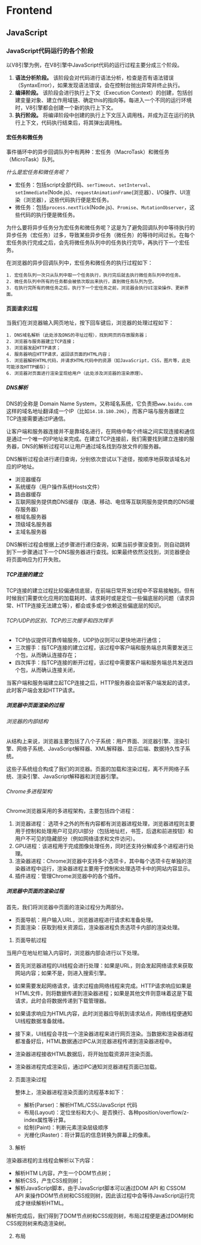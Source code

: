 # Frontend

## JavaScript

### JavaScript代码运行的各个阶段

以V8引擎为例，在V8引擎中JavaScript代码的运行过程主要分成三个阶段。

1. **语法分析阶段。** 该阶段会对代码进行语法分析，检查是否有语法错误（SyntaxError），如果发现语法错误，会在控制台抛出异常并终止执行。
2. **编译阶段。** 该阶段会进行执行上下文（Execution Context）的创建，包括创建变量对象、建立作用域链、确定this的指向等。每进入一个不同的运行环境时，V8引擎都会创建一个新的执行上下文。
3. **执行阶段。**  将编译阶段中创建的执行上下文压入调用栈，并成为正在运行的执行上下文，代码执行结束后，将其弹出调用栈。

#### 宏任务和微任务

事件循环中的异步回调队列中有两种：宏任务（MacroTask）和微任务（MicroTask）队列。

*什么是宏任务和微任务呢？*

- 宏任务：包括script全部代码、`serTimeout`、`setInterval`、`setImmediate`(Node.js)、`requestAnimationFrame`(浏览器）、I/O操作、UI渲染（浏览器），这些代码执行便是宏任务。
- 微任务：包括`process.nextTick`(Node.js)、`Promise`、`MutationObserver`，这些代码的执行便是微任务。

为什么要将异步任务分为宏任务和微任务呢？这是为了避免回调队列中等待执行的异步任务（宏任务）过多，导致某些异步任务（微任务）的等待时间过长。在每个宏任务执行完成之后，会先将微任务队列中的任务执行完毕，再执行下一个宏任务。

在浏览器的异步回调队列中，宏任务和微任务的执行过程如下：

 	1. 宏任务队列一次只从队列中取一个任务执行，执行完后就去执行微任务队列中的任务。
 	2. 微任务队列中所有的任务都会被依次取出来执行，直到微任务队列为空。
 	3. 在执行完所有的微任务之后，执行下一个宏任务之前，浏览器会执行UI渲染操作、更新界面。

#### 页面请求过程

当我们在浏览器输入网页地址，按下回车键后，浏览器的处理过程如下：

	1. DNS域名解析（此处涉及DNS的寻址过程），找到网页的存放服务器；
	2. 浏览器与服务器建立TCP连接；
	3. 浏览器发起HTTP请求；
	4. 服务器响应HTTP请求，返回该页面的HTML内容；
	5. 浏览器解析HTML代码，并请求HTML代码中的资源（如JavaScript，CSS，图片等，此处可能涉及HTTP缓存）；
	6. 浏览器对页面进行渲染呈现给用户（此处涉及浏览器的渲染原理）。

##### DNS解析

DNS的全称是 Domain Name System，又称域名系统，它负责把`www.baidu.com`这样的域名地址翻译成一个IP（比如`14.18.180.206`），而客户端与服务器建立TCP连接需要通过IP通信。

让客户端和服务器连接并不是靠域名进行，在网络中每个终端之间实现连接和通信是通过一个唯一的IP地址来完成。在建立TCP连接前，我们需要找到建立连接的服务器，DNS的解析过程可以让用户通过域名找到存放文件的服务器。

DNS解析过程会进行递归查询，分别依次尝试以下途径，按顺序地获取该域名对应的IP地址。

- 浏览器缓存
- 系统缓存（用户操作系统Hosts文件）
- 路由器缓存
- 互联网服务提供商DNS缓存（联通、移动、电信等互联网服务提供商的DNS缓存服务器）
- 根域名服务器
- 顶级域名服务器
- 主域名服务器

DNS解析过程会根据上述步骤进行递归查询，如果当前步骤没查到，则自动跳转到下一步骤通过下一个DNS服务器进行查找。如果最终依然没找到，浏览器便会将页面响应为打开失败。



##### TCP连接的建立

TCP连接的建立过程比较偏通信底层，在前端日常开发过程中不容易接触到。但有时候我们需要优化应用的加载耗时、请求耗时或是定位一些偏底层的问题（请求异常、HTTP连接无法建立等），都会或多或少依赖这些偏底层的知识。

###### TCP/UDP的区别、TCP的三次握手和四次挥手

- TCP协议提供可靠传输服务，UDP协议则可以更快地进行通信；
- 三次握手：指TCP连接的建立过程，该过程中客户端和服务端总共需要发送三个包，从而确认连接存在；
- 四次挥手：指TCP连接的断开过程，该过程中需要客户端和服务端总共发送四个包，从而确认连接关闭，

当客户端和服务端建立起TCP连接之后，HTTP服务器会监听客户端发起的请求，此时客户端会发起HTTP请求。



##### 浏览器中页面渲染的过程

###### 浏览器的内部结构

从结构上来说，浏览器主要包括了八个子系统：用户界面、浏览器引擎、渲染引擎、网络子系统、JavaScript解释器、XML解释器、显示后端、数据持久性子系统。

这些子系统组合构成了我们的浏览器。页面的加载和渲染过程，离不开网络子系统、渲染引擎、JavaScript解释器和浏览器引擎。

###### Chrome多进程架构

Chrome浏览器采用的多进程架构，主要包括四个进程：

1. 浏览器进程： 选项卡之外的所有内容都有浏览器进程处理，浏览器进程则主要用于控制和处理用户可见的UI部分（包括地址栏，书签，后退和前进按钮）和用户不可见的隐藏部分（例如网络请求和文件访问）。
2. GPU进程：该进程用于完成图像处理任务，同时还支持分解成多个进程进行处理。
3. 渲染器进程：Chrome浏览器中支持多个选项卡，其中每个选项卡在单独的渲染器进程中运行，渲染器进程主要用于控制和处理选项卡中的网站内容显示。
4. 插件进程：管理Chrome浏览器中的各个插件。

##### 浏览器中页面的渲染过程

首先，我们将浏览器中页面的渲染过程分为两部分。

- 页面导航：用户输入URL，浏览器进程进行请求和准备处理。
- 页面渲染：获取到相关资源后，渲染器进程负责选项卡内部的渲染处理。

1. 页面导航过程

当用户在地址栏输入内容时，浏览器内部会进行以下处理。

- 首先浏览器进程的UI线程会进行处理：如果是URL，则会发起网络请求来获取网站内容；如果不是，则进入搜索引擎。

- 如果需要发起网络请求，请求过程由网络线程来完成。HTTP请求响应如果是HTML文件，则将数据传递到渲染器进程；如果是其他文件则意味着这是下载请求，此时会将数据传递到下载管理器。

- 如果请求响应为HTML内容，此时浏览器应导航到请求站点，网络线程便通知UI线程数据准备就绪。

- 接下来，UI线程会寻找一个渲染器进程来进行网页渲染。当数据和渲染器进程都准备好后，HTML数据通过IPC从浏览器进程传递到渲染器进程中。

- 渲染器进程接收HTML数据后，将开始加载资源并渲染页面。

- 渲染器进程完成渲染后，通过IPC通知浏览器进程页面已加载。

2. 页面渲染过程

   整体上，渲染器进程渲染页面的流程基本如下：

   - 解析(Parser)：解析HTML/CSS/JavaScript 代码
   - 布局(Layout)：定位坐标和大小、是否换行、各种position/overflow/z-index属性等计算。
   - 绘制(Paint)：判断元素渲染层级顺序
   - 光栅化(Raster)：将计算后的信息转换为屏幕上的像素。



1. 解析

渲染器进程的主线程会解析以下内容：

- 解析HTM L内容，产生一个DOM节点树；
- 解析CSS，产生CSS规则树；
- 解析JavaScript脚本，由于JavaScript脚本可以通过DOM API 和 CSSOM API 来操作DOM节点树和CSS规则树，因此该过程中会等待JavaScript运行完成才继续解析HTML。

解析完成后，我们得到了DOM节点树和CSS规则树，布局过程便是通过DOM树和CSS规则树来构造渲染树。

2. 布局

